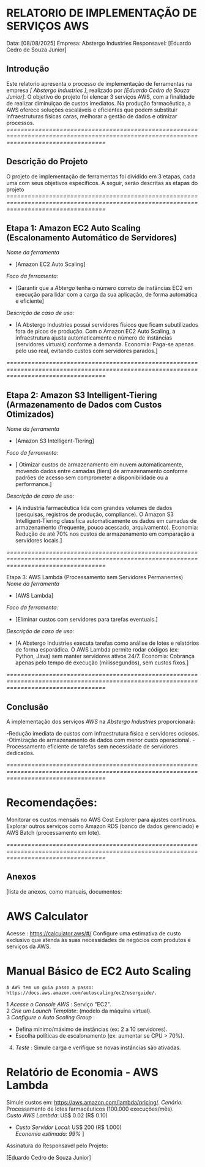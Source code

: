 # RELATORIO DE IMPLEMENTAÇÃO DE SERVIÇOS AWS

Data: [08/08/2025]
Empresa: Abstergo Industries 
Responsavel: [Eduardo Cedro de Souza Junior]

## Introdução
Este relatorio apresenta o processo de implementação de ferramentas na empresa *[ Abstergo Industries ]*, realizado por *[Eduardo Cedro de Souza Junior]*. O objetivo do projeto foi elencar 3 serviços AWS, com a finalidade de realizar diminuiçao de custos imediatos.
Na produção farmacêutica, a AWS oferece soluções escaláveis e eficientes que podem substituir infraestruturas físicas caras, melhorar a gestão de dados e otimizar processos.
*========================================================================================================================================*
## Descrição do Projeto
O projeto de implementação de ferramentas foi dividido em 3 etapas, cada uma com seus objetivos específicos. A seguir, serão descritas as etapas do projeto
*========================================================================================================================================*

## Etapa 1: Amazon EC2 Auto Scaling (Escalonamento Automático de Servidores)
*Nome da ferramenta*
- [Amazon EC2 Auto Scaling] 

*Foco da ferramenta:*
- [Garantir que a *Abtergo* tenha o número correto de instâncias EC2 em execução 
    para lidar com a carga da sua aplicação, de forma automática e eficiente]

*Descrição de caso de uso:*
- [A Abstergo Industries possui servidores físicos que ficam subutilizados fora de picos de produção.
    Com o Amazon EC2 Auto Scaling, a infraestrutura ajusta automaticamente o número de instâncias (servidores virtuais) 
    conforme a demanda.
    Economia: Paga-se apenas pelo uso real, evitando custos com servidores parados.]

*========================================================================================================================================*

## Etapa 2: Amazon S3 Intelligent-Tiering (Armazenamento de Dados com Custos Otimizados) 
*Nome da ferramenta*
- [Amazon S3 Intelligent-Tiering]

*Foco da ferramenta:*
- [ Otimizar custos de armazenamento em nuvem automaticamente, movendo dados entre camadas (tiers) de 
    armazenamento conforme padrões de acesso sem comprometer a disponibilidade ou a performance.]

*Descrição de caso de uso:*
- [A indústria farmacêutica lida com grandes volumes de dados (pesquisas, registros de produção, compliance).
    O Amazon S3 Intelligent-Tiering classifica automaticamente os dados em camadas de armazenamento 
    (frequente, pouco acessado, arquivamento).
    Economia: Redução de até 70% nos custos de armazenamento em comparação a servidores locais.]

*========================================================================================================================================*

Etapa 3: AWS Lambda (Processamento sem Servidores Permanentes)
*Nome da ferramenta*
- [AWS Lambda]

*Foco da ferramenta:*
- [Eliminar custos com servidores para tarefas eventuais.]

*Descrição de caso de uso:*
- [A Abstergo Industries executa tarefas como análise de lotes e relatórios de forma esporádica.
    O AWS Lambda permite rodar códigos (ex: Python, Java) sem manter servidores ativos 24/7.
    Economia: Cobrança apenas pelo tempo de execução (milissegundos), sem custos fixos.]

*========================================================================================================================================*

## Conclusão
A implementação dos serviços *AWS* na *Abstergo Industries* proporcionará:

 -Redução imediata de custos com infraestrutura física e servidores ociosos.
 -Otimização de armazenamento de dados com menor custo operacional.
 -Processamento eficiente de tarefas sem necessidade de servidores dedicados.
 
*========================================================================================================================================*
# Recomendações:

Monitorar os custos mensais no AWS Cost Explorer para ajustes contínuos.
Explorar outros serviços como Amazon RDS (banco de dados gerenciado) 
e AWS Batch (processamento em lote).

*========================================================================================================================================*
## Anexos
[lista de anexos, como manuais, documentos:


# AWS Calculator
  Acesse : https://calculator.aws/#/
  Configure uma estimativa de custo exclusivo que atenda às suas 
  necessidades de negócios com produtos e serviços da AWS.

# Manual Básico de EC2 Auto Scaling  
    A AWS tem um guia passo a passo: https://docs.aws.amazon.com/autoscaling/ec2/userguide/.
1 *Acesse o Console AWS* : 
    Serviço "EC2".  
2 *Crie um Launch Template*:
    (modelo da máquina virtual).  
3 *Configure o Auto Scaling Group* :  
   - Defina mínimo/máximo de instâncias (ex: 2 a 10 servidores).  
   - Escolha políticas de escalonamento (ex: aumentar se CPU > 70%).  
4. *Teste* : Simule carga e verifique se novas instâncias são ativadas.  

# Relatório de Economia - AWS Lambda  
  Simule custos em: https://aws.amazon.com/lambda/pricing/.
*Cenário:* 
  Processamento de lotes farmacêuticos (100.000 execuções/mês).  
*Custo AWS Lambda*: 
  US$ 0.02 (R$ 0.10)  
- *Custo Servidor Local*: 
  US$ 200 (R$ 1.000)  
*Economia estimada: 99%*
]

Assinatura do Responsavel pelo Projeto:

[Eduardo Cedro de Souza Junior]
